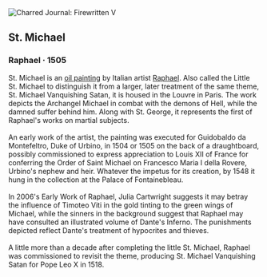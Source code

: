 <div class="artwork-of-the-day">
  <div class="container">
    <div class="img-wrapper">
      <img
        src="https://uploads3.wikiart.org/images/raphael/st-michael-1505.jpg!Large.jpg"
        alt="Charred Journal: Firewritten V" />
    </div>
    <div class="artwork-detail">
      <div class="artwork-origin"> 
        <h2 class="artwork-name">St. Michael</h2>
        <h3 class="artist">
          Raphael
                    ·  1505
        </h3>
      </div>
      <p class="description">
        <span class="artwork-description-text ng-binding" ng-bind-html="viewModel.ArtworkOfTheDay.Description | unsafe">St. Michael is an <a target="_blank" href="/en/paintings-by-media/oil-on-sacking">oil painting</a> by Italian artist <a target="_blank" href="/en/raphael">Raphael</a>. Also called the Little St. Michael to distinguish it from a larger, later treatment of the same theme, St. Michael Vanquishing Satan, it is housed in the Louvre in Paris. The work depicts the Archangel Michael in combat with the demons of Hell, while the damned suffer behind him. Along with St. George, it represents the first of Raphael's works on martial subjects.
<br>
<br>An early work of the artist, the painting was executed for Guidobaldo da Montefeltro, Duke of Urbino, in 1504 or 1505 on the back of a draughtboard, possibly commissioned to express appreciation to Louis XII of France for conferring the Order of Saint Michael on Francesco Maria I della Rovere, Urbino's nephew and heir. Whatever the impetus for its creation, by 1548 it hung in the collection at the Palace of Fontainebleau.
<br>
<br>In 2006's Early Work of Raphael, Julia Cartwright suggests it may betray the influence of Timoteo Viti in the gold tinting to the green wings of Michael, while the sinners in the background suggest that Raphael may have consulted an illustrated volume of Dante's Inferno. The punishments depicted reflect Dante's treatment of hypocrites and thieves.
<br>
<br>A little more than a decade after completing the little St. Michael, Raphael was commissioned to revisit the theme, producing St. Michael Vanquishing Satan for Pope Leo X in 1518.</span>
                        <div class="text-shadow-container" ng-show="showShadow" style=""></div>
      </p>
    </div>
  </div>

</div>
